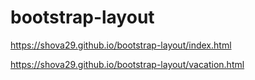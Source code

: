 ﻿# bootstrap-layout

https://shova29.github.io/bootstrap-layout/index.html


https://shova29.github.io/bootstrap-layout/vacation.html
